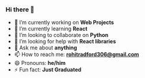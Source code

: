 ### Hi there 👋

- 🔭 I’m currently working on **Web Projects**
- 🌱 I’m currently learning **React**
- 👯 I’m looking to collaborate on **Python**
- 🤔 I’m looking for help with **React libraries**
- 💬 Ask me about **anything**
- 📫 How to reach me: **rohitradford306@gmail.com**
- 😄 Pronouns: **he/him**
- ⚡ Fun fact: **Just Graduated**
